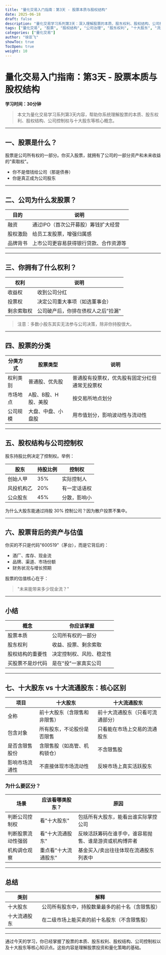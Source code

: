 ```yaml
---
title: "量化交易入门指南：第3天 - 股票本质与股权结构"
date: 2025-06-18
draft: false
description: "量化交易学习系列第3天：深入理解股票的本质、股东权利、股权结构、公司控制权与十大股东等核心概念，为股票投资和量化策略打下基础。"
tags: ["量化交易", "股票", "股权结构", "公司治理", "股东权利", "十大股东", "流通股东", "估值", "量化投资"]
categories: ["量化交易"]
author: "徐亚飞"
showToc: true
TocOpen: true
weight: 10
---
```


# 量化交易入门指南：第3天 - 股票本质与股权结构

**学习时间：30分钟**

> 本文为量化交易学习系列第3天内容，帮助你系统理解股票的本质、股东权利、股权结构、公司控制权与十大股东等核心概念。

---

## 一、股票是什么？

股票是公司所有权的一部分。你买入股票，就拥有了公司的一部分资产和未来收益的"索取权"。

- 你不是借钱给公司（那是债券）
- 你是真正成为公司股东

---

## 二、公司为什么发股票？

| 目的     | 说明                                   |
|----------|----------------------------------------|
| 融资     | 通过IPO（首次公开募股）筹钱扩大经营    |
| 股权激励 | 给员工发股票，增强归属感               |
| 品牌背书 | 上市公司更容易获得银行贷款、合作资源等 |

---

## 三、你拥有了什么权利？

| 权利       | 说明                                         |
|------------|----------------------------------------------|
| 收益权     | 收到公司分红                                 |
| 投票权     | 决定公司重大事项（如选董事会）               |
| 剩余索取权 | 公司破产后，你排在债权人之后"捡漏"         |

> 注意：多数小股东其实无法参与公司决策，除非你持股很大。

---

## 四、股票的分类

| 分类方式   | 股票类型         | 说明                                 |
|------------|------------------|--------------------------------------|
| 权利类别   | 普通股、优先股   | 普通股有投票权，优先股有固定分红但通常无投票权 |
| 市场地点   | A股、B股、H股、美股 | 按交易所地点划分                    |
| 公司规模   | 大盘、中盘、小盘股 | 用市值划分，影响波动性与流动性      |

---

## 五、股权结构与公司控制权

股东持股比例决定了控制权。举例：

| 股东     | 持股比例 | 控制权         |
|----------|----------|----------------|
| 创始人甲 | 35%      | 实际控制人     |
| 风投机构乙 | 20%     | 有一定话语权   |
| 公众股东 | 45%      | 分散，影响小   |

为什么大股东能通过持股 30% 控制公司？因为散户投票不集中。

---

## 六、股票背后的资产与估值

你买的不只是代码"600519"（茅台），而是它背后的：
- 酒厂、库存、现金流
- 品牌、渠道、市场份额
- 财务状况与增长预期

股票的估值核心在于：
> "未来能带来多少现金流？"

---

## 小结

| 概念         | 你应该掌握                         |
|--------------|------------------------------------|
| 股票本质     | 公司所有权的一部分                 |
| 股东权利     | 收益、投票、剩余索取               |
| 股权结构的重要性 | 决定控制权、风险、稳定性         |
| 买股票不是炒代码 | 是在"投"一家真实公司             |

---

## 七、十大股东 vs 十大流通股东：核心区别

| 项目         | 十大股东                       | 十大流通股东                   |
|--------------|-------------------------------|-------------------------------|
| 全称         | 前十大股东（含限售和非限售）   | 前十大流通股东（只看可流通部分）|
| 包含对象     | 所有股东，不论股份是否限售     | 只看能在市场上交易的流通股东   |
| 是否含限售股份 | 含限售股（如高管、机构锁仓）   | 不含限售股                     |
| 影响市场流通性 | 不直接体现市场流动性           | 反映市场上真实活跃股东         |

### 为什么要区分？

| 场景             | 应该看哪类股东？ | 原因                                         |
|------------------|------------------|----------------------------------------------|
| 判断公司控制权   | 看"十大股东"     | 包括所有大股东，能看出谁实际掌控公司         |
| 判断股票流动性强弱 | 看"十大流通股东" | 反映活跃筹码在谁手中，谁容易抛售、谁是游资或机构博弈者 |
| 机构调仓观察     | 重点看"十大流通股东" | 基金买入/卖出往往体现在流通股东列表中     |

---

## 总结

| 类别         | 解释                                                         |
|--------------|--------------------------------------------------------------|
| 十大股东     | 公司所有股东中，持股数量最多的前十名（含限售股）             |
| 十大流通股东 | 在二级市场上能买卖的前十名股东（不含限售股）                 |

---

通过今天的学习，你已经掌握了股票的本质、股东权利、股权结构、公司控制权以及十大股东等核心知识点。这些内容是理解股票投资和量化策略的基础。 